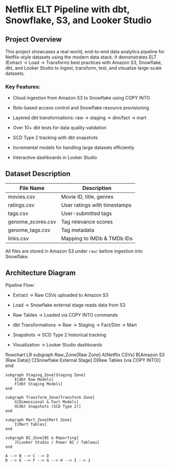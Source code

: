 # Netflix ELT Pipeline with dbt, Snowflake, S3, and Looker Studio
## Project Overview

This project showcases a real-world, end-to-end data analytics pipeline for Netflix-style datasets using the modern data stack.
It demonstrates ELT (Extract → Load → Transform) best practices with Amazon S3, Snowflake, dbt, and Looker Studio to ingest, transform, test, and visualize large-scale datasets.

### Key Features:

- Cloud ingestion from Amazon S3 to Snowflake using COPY INTO

- Role-based access control and Snowflake resource provisioning

- Layered dbt transformations: raw → staging → dim/fact → mart

- Over 10+ dbt tests for data quality validation

- SCD Type 2 tracking with dbt snapshots

- Incremental models for handling large datasets efficiently

- Interactive dashboards in Looker Studio

## Dataset Description

| File Name         | Description                    |
|-------------------|--------------------------------|
| movies.csv        | Movie ID, title, genres        |
| ratings.csv       | User ratings with timestamps   |
| tags.csv          | User-submitted tags            |
| genome_scores.csv | Tag relevance scores           |
| genome_tags.csv   | Tag metadata                  |
| links.csv         | Mapping to IMDb & TMDb IDs     |

All files are stored in Amazon S3 under `raw/` before ingestion into Snowflake.


## Architecture Diagram
Pipeline Flow:

- Extract → Raw CSVs uploaded to Amazon S3

- Load → Snowflake external stage reads data from S3

- Raw Tables → Loaded via COPY INTO commands

- dbt Transformations → Raw → Staging → Fact/Dim → Mart

- Snapshots → SCD Type 2 historical tracking

- Visualization → Looker Studio dashboards

flowchart LR
    subgraph Raw_Zone[Raw Zone]
        A[Netflix CSVs]
        B[Amazon S3 (Raw Data)]
        C[Snowflake External Stage]
        D[Raw Tables (via COPY INTO)]
    end

    subgraph Staging_Zone[Staging Zone]
        E[dbt Raw Models]
        F[dbt Staging Models]
    end

    subgraph Transform_Zone[Transform Zone]
        G[Dimensional & Fact Models]
        H[dbt Snapshots (SCD Type 2)]
    end

    subgraph Mart_Zone[Mart Zone]
        I[Mart Tables]
    end

    subgraph BI_Zone[BI & Reporting]
        J[Looker Studio / Power BI / Tableau]
    end

    A --> B --> C --> D
    D --> E --> F --> G --> H --> I --> J




